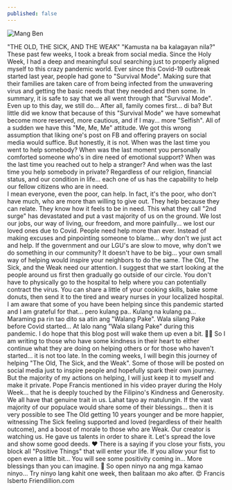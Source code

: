 ```yaml
---
published: false
---
```


![Mang Ben](https://user-images.githubusercontent.com/15205481/115101291-57ebe700-9f75-11eb-90f4-30ca93572d07.jpg)

"THE OLD, THE SICK, AND THE WEAK"
"Kamusta na ba kalagayan nila?"
These past few weeks, I took a break from social media.
Since the Holy Week, I had a deep and meaningful soul searching just to properly aligned myself to this crazy pandemic world.
Ever since this Covid-19 outbreak started last year, people had gone to "Survival Mode". 
Making sure that their families are taken care of from being infected from the unwavering virus and getting the basic needs that they needed and then some.
In summary, it is safe to say that we all went through that "Survival Mode". 
Even up to this day, we still do...
After all, family comes first... di ba?
But little did we know that because of this "Survival Mode" we have somewhat become more reserved, more cautious, and if I may... more "Selfish".
All of a sudden we have this "Me, Me, Me" attitude. 
We got this wrong assumption that liking one's post on FB and offering prayers on social media would suffice. 
But honestly, it is not. 
When was the last time you went to help somebody? 
When was the last moment you personally comforted someone who's in dire need of emotional support?
When was the last time you reached out to help a stranger?
And when was the last time you help somebody in private?
Regardless of our religion, financial status, and our condition in life...  each one of us has the capability to help our fellow citizens who are in need.  
I mean everyone, even the poor, can help. 
In fact, it's the poor, who don't have much, who are more than willing to give out.
They help because they can relate. They know how it feels to be in need.
This what they call "2nd surge" has devastated and put a vast majority of us on the ground. 
We lost our jobs, our way of living, our freedom, and more painfully... we lost our loved ones due to Covid.
People need help more than ever. 
Instead of making excuses and pinpointing someone to blame... why don't we just act and help.
If the government and our LGU's are slow to move, why don't we do something in our community? 
It doesn't have to be big... your own small way of helping would inspire your neighbors to do the same.
The Old, The Sick, and the Weak need our attention. 
I suggest that we start looking at the people around us first then gradually go outside of our circle. 
You don't have to physically go to the hospital to help where you can potentially contract the virus.
You can share a little of your cooking skills, bake some donuts, then send it to the tired and weary nurses in your localized hospital.
I am aware that some of you have been helping since this pandemic started and I am grateful for that... pero kulang pa..
Kulang na kulang pa...
Maraming pa rin tao dito sa atin ang "Walang Pake". 
Wala silang Pake before Covid started... 
At lalo nang "Wala silang Pake" during this pandemic. 
I do hope that this blog post will wake them up even a bit.   🧟‍♂️
So I am writing to those who have some kindness in their heart to either continue what they are doing on helping others or for those who haven't started... it is not too late.
In the coming weeks, I will begin this journey of helping "The Old, The Sick, and the Weak". 
Some of those will be posted on social media just to inspire people and hopefully spark their own journey.
But the majority of my actions on helping, I will just keep it to myself and make it private.
Pope Francis mentioned in his video prayer during the Holy Week... that he is deeply touched by the Filipino's Kindness and Generosity.
We all have that genuine trait in us. Lahat tayo ay matulungin.
If the vast majority of our populace would share some of their blessings... 
then it is very possible to see The Old getting 10 years younger and be more happier, witnessing The Sick feeling supported and loved (regardless of their health outcome), and a boost of morale to those who are Weak.
Our creator is watching us. He gave us talents in order to share it.
Let's spread the love and show some good deeds.   ♥
There is a saying if you close your fists, you block all "Positive Things" that will enter your life.
If you allow your fist to open even a little bit... 
You will see some positivity coming in... 
More blessings than you can imagine.   🌈
So open ninyo na ang mga kamao ninyo... 
Try ninyo lang kahit one week, then balitaan mo ako after.   😍
Francis Isberto 
Friendillion.com